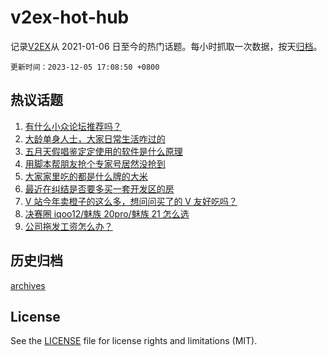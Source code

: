 # v2ex-hot-hub

 记录[V2EX](https://www.v2ex.com/)从 2021-01-06 日至今的热门话题。每小时抓取一次数据，按天[归档](archives)。

`更新时间：2023-12-05 17:08:50 +0800`

## 热议话题

1. [有什么小众论坛推荐吗？](https://www.v2ex.com/t/997648)
1. [大龄单身人士，大家日常生活咋过的](https://www.v2ex.com/t/997682)
1. [五月天假唱鉴定定使用的软件是什么原理](https://www.v2ex.com/t/997696)
1. [用脚本帮朋友抢个专家号居然没抢到](https://www.v2ex.com/t/997588)
1. [大家家里吃的都是什么牌的大米](https://www.v2ex.com/t/997611)
1. [最近在纠结是否要多买一套开发区的房](https://www.v2ex.com/t/997706)
1. [V 站今年卖橙子的这么多，想问问买了的 V 友好吃吗？](https://www.v2ex.com/t/997666)
1. [决赛圈 iqoo12/魅族 20pro/魅族 21 怎么选](https://www.v2ex.com/t/997747)
1. [公司拖发工资怎么办？](https://www.v2ex.com/t/997653)

## 历史归档

[archives](archives)

## License

See the [LICENSE](LICENSE) file for license rights and limitations (MIT).
